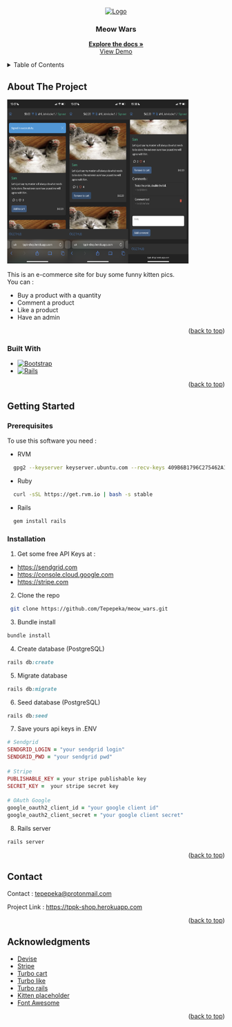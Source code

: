 <!-- PROJECT LOGO -->
<br />
<div align="center">
  <a href="https://github.com/Tepepeka/meow_wars">
    <img src="https://thumbs.dreamstime.com/b/dessin-humoristique-rouge-gras-et-m%C3%A9content-jedi-style-chat-avec-lumi%C3%A8re-verte-en-arri%C3%A8re-plan-de-l-effet-hyper-saut-%C3%A9toile-226614206.jpg" alt="Logo" width="400" height="200">
  </a>

  <h3 align="center">Meow Wars</h3>

  <p align="center">
    <a href="https://github1s.com/Tepepeka/meow_wars"><strong>Explore the docs »</strong></a>
    <br />
    <a href="https://tppk-shop.herokuapp.com">View Demo</a>  
  </p>
</div>

<!-- TABLE OF CONTENTS -->
<details>
  <summary>Table of Contents</summary>
  <ol>
    <li>
      <a href="#about-the-project">About The Project</a>
      <ul>
        <li><a href="#built-with">Built With</a></li>
      </ul>
    </li>
    <li>
      <a href="#getting-started">Getting Started</a>
      <ul>
        <li><a href="#prerequisites">Prerequisites</a></li>
        <li><a href="#installation">Installation</a></li>
      </ul>
    </li>
    <li><a href="#contact">Contact</a></li>
    <li><a href="#acknowledgments">Acknowledgments</a></li>
  </ol>
</details>

<!-- ABOUT THE PROJECT -->
## About The Project

<img src= "app/assets/images/image0.png" alt="Logo" width="140" height="380"><img src= "app/assets/images/image1.png" alt="Logo" width="140" height="380"><img src= "app/assets/images/image2.png" alt="Logo" width="140" height="380">

This is an e-commerce site for buy some funny kitten pics.<br />
You can :
* Buy a product with a quantity
* Comment a product
* Like a product
* Have an admin

<p align="right">(<a href="#readme-top">back to top</a>)</p>

### Built With

* [![Bootstrap][Bootstrap.com]][Bootstrap-url]
* [![Rails][Rails.com]][Rails-url]

<p align="right">(<a href="#readme-top">back to top</a>)</p>

<!-- GETTING STARTED -->
## Getting Started

### Prerequisites

To use this software you need :
* RVM
```sh
  gpg2 --keyserver keyserver.ubuntu.com --recv-keys 409B6B1796C275462A1703113804BB82D39DC0E3 7D2BAF1CF37B13E2069D6956105BD0E739499BDB
```
* Ruby
```sh
  curl -sSL https://get.rvm.io | bash -s stable
```
* Rails
```sh
  gem install rails
```

### Installation

1. Get some free API Keys at :
* https://sendgrid.com
* https://console.cloud.google.com
* https://stripe.com
2. Clone the repo
  ```sh
   git clone https://github.com/Tepepeka/meow_wars.git
  ```
3. Bundle install
  ```ruby
  bundle install
  ```
4. Create database (PostgreSQL)
  ```ruby
  rails db:create
  ```
5. Migrate database
  ```ruby
  rails db:migrate
  ```
6. Seed database (PostgreSQL)
  ```ruby
  rails db:seed
  ```
7. Save yours api keys in .ENV
  ```ruby
  # Sendgrid
  SENDGRID_LOGIN = "your sendgrid login"
  SENDGRID_PWD = "your sendgrid pwd"

  # Stripe
  PUBLISHABLE_KEY = your stripe publishable key
  SECRET_KEY =  your stripe secret key

  # OAuth Google
  google_oauth2_client_id = "your google client id"
  google_oauth2_client_secret = "your google client secret"
  ```
8. Rails server
  ```ruby
  rails server
  ```

<p align="right">(<a href="#readme-top">back to top</a>)</p>

<!-- CONTACT -->
## Contact

Contact : tepepeka@protonmail.com

Project Link : https://tppk-shop.herokuapp.com

<p align="right">(<a href="#readme-top">back to top</a>)</p>

<!-- ACKNOWLEDGMENTS -->
## Acknowledgments

* [Devise](https://github.com/heartcombo/devise)
* [Stripe](https://github.com/stripe/stripe-ruby)
* [Turbo cart](https://www.youtube.com/watch?v=SPokmOwiM7E)
* [Turbo like](https://www.youtube.com/watch?v=B6BqxQBS06I)
* [Turbo rails](https://www.hotrails.dev/turbo-rails)
* [Kitten placeholder](https://placekitten.com/)
* [Font Awesome](https://fontawesome.com)

<p align="right">(<a href="#readme-top">back to top</a>)</p>

<!-- MARKDOWN LINKS & IMAGES -->
<!-- https://www.markdownguide.org/basic-syntax/#reference-style-links -->
[product-screenshot]: images/screenshot.png

[Bootstrap.com]: https://img.shields.io/badge/Bootstrap-563D7C?style=for-the-badge&logo=bootstrap&logoColor=white
[Bootstrap-url]: https://getbootstrap.com
[Rails.com]: https://img.shields.io/badge/Ruby_on_Rails-CC0000?style=for-the-badge&logo=ruby-on-rails&logoColor=white
[Rails-url]: https://rubyonrails.org/